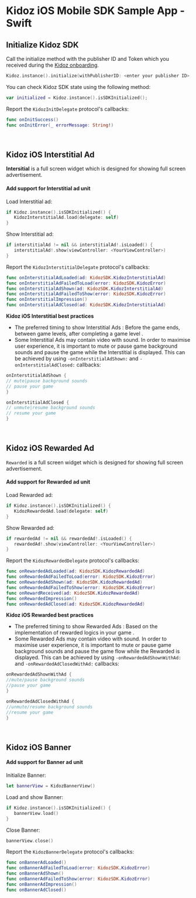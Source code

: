 # Kidoz iOS Mobile SDK Sample App - Swift

## Initialize Kidoz SDK
Call the initialize method with the publisher ID and Token which you received during the [Kidoz onboarding](http://accounts.kidoz.net/publishers/register?utm_source=kidoz_github).
```Swift
Kidoz.instance().initialize(withPublisherID: <enter your publisher ID>, securityToken: <enter your security Token>, with: self)
```

You can check Kidoz SDK state using the following method:  
```Swift
var initialized = Kidoz.instance().isSDKInitialized();
```

Report the `KidozInitDelegate` protocol's callbacks:  
```Swift
func onInitSuccess()
func onInitError(_ errorMessage: String!)
```
<BR>

## Kidoz iOS Interstitial Ad 
**Intersitial** is a full screen widget which is designed for showing full screen advertisement.  
#### Add support for Interstitial ad unit

Load Interstitial ad: 
```Swift
if Kidoz.instance().isSDKInitialized() {
   KidozInterstitialAd.load(delegate: self)
}
```

Show Interstitial ad:  
```Swift
if interstitialAd != nil && interstitialAd!.isLoaded() {
   interstitialAd!.show(viewController: <YourViewController>)
}
```

Report the `KidozInterstitialDelegate` protocol's callbacks: 
```Swift  
func onInterstitialAdLoaded(ad: KidozSDK.KidozInterstitialAd)
func onInterstitialAdFailedToLoad(error: KidozSDK.KidozError)
func onInterstitialAdShown(ad: KidozSDK.KidozInterstitialAd)
func onInterstitialAdFailedToShow(error: KidozSDK.KidozError)
func onInterstitialImpression()
func onInterstitialAdClosed(ad: KidozSDK.KidozInterstitialAd)
```
**Kidoz iOS Interstitial best practices**
- The preferred timing to show Interstitial Ads : Before the game ends, between game levels, after completing a game level .   
- Some Interstitial Ads may contain video with sound. In order to maximise user experience, it is important to mute or pause game background sounds and pause the game while the Interstitial is displayed. This can be achieved by using `-onInterstitialAdShown:` and `-onInterstitialAdClosed:` callbacks:
```Swift
onInterstitialAdShown {
// mute|pause background sounds
// pause your game 
}

onInterstitialAdClosed {
// unmute|resume background sounds
// resume your game 
}
```
<BR>

## Kidoz iOS Rewarded Ad
`Rewarded`  is a full screen widget which is designed for showing full screen advertisement.   
#### Add support for Rewarded ad unit

Load Rewarded ad: 
```Swift
if Kidoz.instance().isSDKInitialized() {
   KidozRewardedAd.load(delegate: self)
}
```

Show Rewarded ad:  
```Swift
if rewardedAd != nil && rewardedAd!.isLoaded() {
   rewardedAd!.show(viewController: <YourViewController>)
}
```

Report the `KidozRewardedDelegate` protocol's callbacks: 
```Swift  
func onRewardedAdLoaded(ad: KidozSDK.KidozRewardedAd)
func onRewardedAdFailedToLoad(error: KidozSDK.KidozError)
func onRewardedAdShown(ad: KidozSDK.KidozRewardedAd)
func onRewardedAdFailedToShow(error: KidozSDK.KidozError)
func onRewardReceived(ad: KidozSDK.KidozRewardedAd)
func onRewardedImpression()
func onRewardedAdClosed(ad: KidozSDK.KidozRewardedAd)
```
**Kidoz iOS Rewarded best practices**
- The preferred timing to show Rewarded Ads : Based on the implementation of rewarded logics in your game .   
- Some Rewarded Ads may contain video with sound. In order to maximise user experience, it is important to mute or pause game background sounds and pause the game flow while the Rewarded is displayed. This can be achieved by using `-onRewardedAdShownWithAd:` and `-onRewardedAdClosedWithAd:` callbacks:
```Swift
onRewardedAdShownWithAd {
//mute/pause background sounds
//pause your game 
}

onRewardedAdClosedWithAd {
//unmute/resume background sounds
//resume your game 
}
```
<BR>

## Kidoz iOS Banner 
#### Add support for Banner ad unit

Initialize Banner:
```Swift 
let bannerView = KidozBannerView()
```

Load and show Banner:  
```Swift
if Kidoz.instance().isSDKInitialized() {
   bannerView.load()
}
``` 

Close Banner:  
```Swift
bannerView.close()
```  

Report the `KidozBannerDelegate` protocol's callbacks: 
```Swift
func onBannerAdLoaded()
func onBannerAdFailedToLoad(error: KidozSDK.KidozError)
func onBannerAdShown()
func onBannerAdFailedToShow(error: KidozSDK.KidozError)
func onBannerAdImpression()
func onBannerAdClosed()
```
